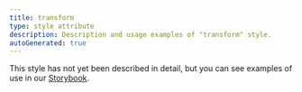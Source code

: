 ```yaml
---
title: transform
type: style attribute
description: Description and usage examples of "transform" style.
autoGenerated: true
---
```


This style has not yet been described in detail, but you can see examples of use in our [Storybook](/storybook).